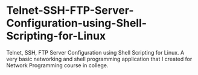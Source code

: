 # Telnet-SSH-FTP-Server-Configuration-using-Shell-Scripting-for-Linux
Telnet, SSH, FTP Server Configuration using Shell Scripting for Linux. A very basic networking and shell programming application that I created for Network Programming course in college.
